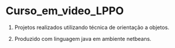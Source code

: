 # Curso_em_video_LPPO

1. Projetos realizados utilizando técnica de orientação a objetos.

2. Produzido com linguagem java em ambiente netbeans.
